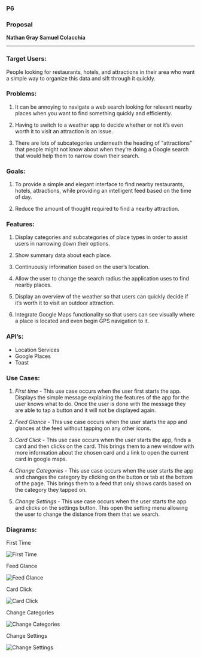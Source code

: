 ### P6 
### Proposal
**Nathan Gray**
**Samuel Colacchia**
___

### Target Users:

People looking for restaurants, hotels, and attractions in their area who want a simple way to organize this data and sift through it quickly.

### Problems:

1. It can be annoying to navigate a web search looking for relevant nearby places when you want to find something quickly and efficiently.

2. Having to switch to a weather app to decide whether or not it’s even worth it to visit an attraction is an issue.

3. There are lots of subcategories underneath the heading of “attractions” that people might not know about when they’re doing a Google search that would help them to narrow down their search.

### Goals:

1. To provide a simple and elegant interface to find nearby restaurants, hotels, attractions, while providing an intelligent feed based on the time of day.

2. Reduce the amount of thought required to find a nearby attraction.

### Features:

1. Display categories and subcategories of place types in order to assist users in narrowing down their options.

2. Show summary data about each place.

3. Continuously information based on the user’s location.

4. Allow the user to change the search radius the application uses to find nearby places.

5. Display an overview of the weather so that users can quickly decide if it’s worth it to visit an outdoor attraction.

6. Integrate Google Maps functionality so that users can see visually where a place is located and even begin GPS navigation to it.

### API’s:

- Location Services
- Google Places
- Toast

### Use Cases:

1. *First time* - This use case occurs when the user first starts the app. Displays the simple message explaining the features of the app for the user knows what to do. Once the user is done with the message they are able to tap a button and it will not be displayed again.

2. *Feed Glance* - This use case occurs when the user starts the app and glances at the feed without tapping on any other icons. 

3. *Card Click* - This use case occurs when the user starts the app, finds a card and then clicks on the card. This brings them to a new window with more information about the chosen card and a link to open the current card in google maps.

4. *Change Categories* - This use case occurs when the user starts the app and changes the category by clicking on the button or tab at the bottom of the page. This brings them to a feed that only shows cards based on the category they tapped on. 

5. *Change Settings* - This use case occurs when the user starts the app and clicks on the settings button. This open the setting menu allowing the user to change the distance from them that we search.

### Diagrams:

First Time

![First Time](https://github.com/gordon-cs/cps371-samuel-nathan-final-places-app/blob/master/First%20Time.png)

Feed Glance

![Feed Glance](https://github.com/gordon-cs/cps371-samuel-nathan-final-places-app/blob/master/Feed%20Glance.png)

Card Click

![Card Click](https://github.com/gordon-cs/cps371-samuel-nathan-final-places-app/blob/master/Card%20Click.png)

Change Categories

![Change Categories](https://github.com/gordon-cs/cps371-samuel-nathan-final-places-app/blob/master/Change%20Category.png)

Change Settings

![Change Settings](https://github.com/gordon-cs/cps371-samuel-nathan-final-places-app/blob/master/Change%20Settings.png)
